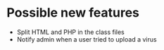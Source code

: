 # Possible new features

* Split HTML and PHP in the class files
* Notify admin when a user tried to upload a virus